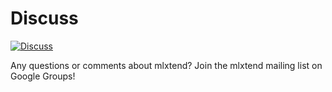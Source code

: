# Discuss

[![Discuss](https://img.shields.io/badge/discuss-google_group-blue.svg)](https://groups.google.com/forum/#!forum/mlxtend)

Any questions or comments about mlxtend? Join the mlxtend mailing list on Google Groups!


